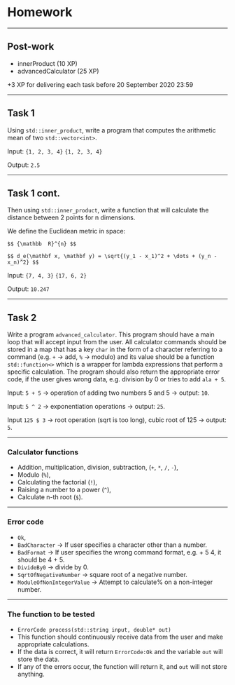 <!-- .slide: data-background="#111111" -->

# Homework

___

## Post-work

* innerProduct (10 XP)
* advancedCalculator (25 XP)

+3 XP for delivering each task before 20 September 2020 23:59

___

## Task 1

Using `std::inner_product`, write a program that computes the arithmetic mean of two `std::vector<int>`.

Input: `{1, 2, 3, 4}` `{1, 2, 3, 4}`
<!-- .element: class="fragment fade-in" -->

Output: `2.5`
<!-- .element: class="fragment fade-in" -->

___

## Task 1 cont.

Then using `std::inner_product`, write a function that will calculate the distance between 2 points for n dimensions.

We define the Euclidean metric in space:
<!-- .element: class="fragment fade-in" -->

`$$ {\mathbb  R}^{n} $$`
<!-- .element: class="fragment fade-in" -->

`$$ d_e(\mathbf x, \mathbf y) = \sqrt{(y_1 - x_1)^2 + \dots + (y_n - x_n)^2} $$`
<!-- .element: class="fragment fade-in" -->

Input: `{7, 4, 3}` `{17, 6, 2}`
<!-- .element: class="fragment fade-in" -->

Output: `10.247`
<!-- .element: class="fragment fade-in" -->

___

## Task 2

Write a program `advanced_calculator`. This program should have a main loop that will accept input from the user. All calculator commands should be stored in a map that has a key `char` in the form of a character referring to a command (e.g. `+` -> add, `%` -> modulo) and its value should be a function `std::function<>` which is a wrapper for lambda expressions that perform a specific calculation. The program should also return the appropriate error code, if the user gives wrong data, e.g. division by 0 or tries to add `ala + 5`.

Input: `5 + 5` -> operation of adding two numbers 5 and 5 -> output: `10`.
<!-- .element: class="fragment fade-in" -->
Input: `5 ^ 2` -> exponentiation operations -> output: `25`.
<!-- .element: class="fragment fade-in" -->
Input `125 $ 3` -> root operation (sqrt is too long), cubic root of 125 -> output: `5`.
<!-- .element: class="fragment fade-in" -->
___

### Calculator functions

* <!-- .element: class="fragment fade-in" --> Addition, multiplication, division, subtraction, (<code>+</code>, <code>*</code>, <code>/</code>, <code>-</code>),
* <!-- .element: class="fragment fade-in" --> Modulo (<code>%</code>),
* <!-- .element: class="fragment fade-in" --> Calculating the factorial (<code>!</code>),
* <!-- .element: class="fragment fade-in" --> Raising a number to a power (<code>^</code>),
* <!-- .element: class="fragment fade-in" --> Calculate n-th root (<code>$</code>).
  
___

### Error code

* <!-- .element: class="fragment fade-in" --> <code>Ok</code>,
* <!-- .element: class="fragment fade-in" --> <code>BadCharacter</code> -> If user specifies a character other than a number.
* <!-- .element: class="fragment fade-in" --> <code>BadFormat</code> -> If user specifies the wrong command format, e.g. + 5 4, it should be 4 + 5.
* <!-- .element: class="fragment fade-in" --> <code>DivideBy0</code> -> divide by 0.
* <!-- .element: class="fragment fade-in" --> <code>SqrtOfNegativeNumber</code> -> square root of a negative number.
* <!-- .element: class="fragment fade-in" --> <code>ModuleOfNonIntegerValue</code> -> Attempt to calculate% on a non-integer number.

___

### The function to be tested

* `ErrorCode process(std::string input, double* out)`
* This function should continuously receive data from the user and make appropriate calculations.
* If the data is correct, it will return `ErrorCode:Ok` and the variable `out` will store the data.
* If any of the errors occur, the function will return it, and `out` will not store anything.
